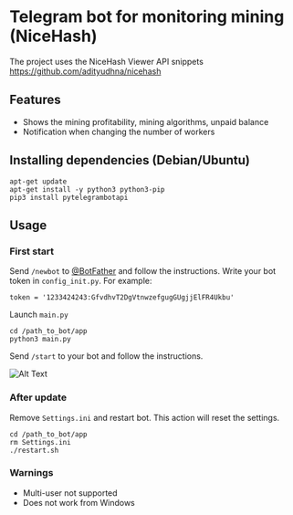 # Telegram bot for monitoring mining (NiceHash)
The project uses the NiceHash Viewer API snippets
https://github.com/adityudhna/nicehash

## Features
- Shows the mining profitability, mining algorithms, unpaid balance
- Notification when changing the number of workers

## Installing dependencies (Debian/Ubuntu)
```
apt-get update
apt-get install -y python3 python3-pip
pip3 install pytelegrambotapi
```

## Usage
### First start
Send ```/newbot``` to [@BotFather](https://telegram.me/BotFather) and follow the instructions.
Write your bot token in ```config_init.py```.
For example:
```
token = '1233424243:GfvdhvT2DgVtnwzefgugGUgjjElFR4Ukbu'
```
Launch ```main.py```
```
cd /path_to_bot/app
python3 main.py
```
Send ```/start``` to your bot and follow the instructions.

![Alt Text](http://ipic.su/img/img7/fs/doc_2018-07-30_16-46-07.1532945054.gif)

### After update

Remove ```Settings.ini``` and restart bot. This action will reset the settings.
```
cd /path_to_bot/app
rm Settings.ini
./restart.sh
```

### Warnings
- Multi-user not supported
- Does not work from Windows
